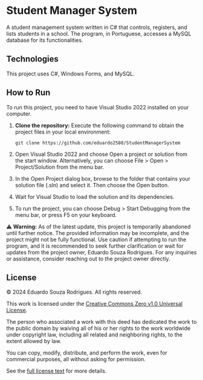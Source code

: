 # Student Manager System

A student management system written in C# that controls, registers, and lists students in a school. The program, in Portuguese, accesses a MySQL database for its functionalities.

## Technologies
This project uses C#, Windows Forms, and MySQL.

## How to Run
To run this project, you need to have Visual Studio 2022 installed on your computer.

1. **Clone the repository:**
   Execute the following command to obtain the project files in your local environment:

    ```
    git clone https://github.com/eduardo2580/StudentManagerSystem
    ```

2. Open Visual Studio 2022 and choose Open a project or solution from the start window. Alternatively, you can choose File > Open > Project/Solution from the menu bar.

3. In the Open Project dialog box, browse to the folder that contains your solution file (.sln) and select it. Then choose the Open button.

4. Wait for Visual Studio to load the solution and its dependencies.

5. To run the project, you can choose Debug > Start Debugging from the menu bar, or press F5 on your keyboard.

⚠️ **Warning:** As of the latest update, this project is temporarily abandoned until further notice. The provided information may be incomplete, and the project might not be fully functional. Use caution if attempting to run the program, and it is recommended to seek further clarification or wait for updates from the project owner, Eduardo Souza Rodrigues. For any inquiries or assistance, consider reaching out to the project owner directly.

## License

© 2024 Eduardo Souza Rodrigues. All rights reserved.

This work is licensed under the [Creative Commons Zero v1.0 Universal License](https://creativecommons.org/publicdomain/zero/1.0/).

The person who associated a work with this deed has dedicated the work to the public domain by waiving all of his or her rights to the work worldwide under copyright law, including all related and neighboring rights, to the extent allowed by law.

You can copy, modify, distribute, and perform the work, even for commercial purposes, all without asking for permission.

See the [full license text](https://github.com/eduardo2580/StudentManagerSystem/blob/main/LICENSE) for more details.
